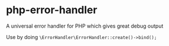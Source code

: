 php-error-handler
=================

A universal error handler for PHP which gives great debug output

Use by doing `\ErrorHandler\ErrorHandler::create()->bind();`
